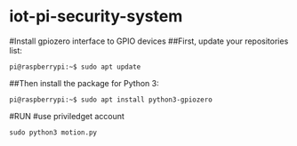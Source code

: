 # iot-pi-security-system

#Install gpiozero interface to GPIO devices
##First, update your repositories list:
```
pi@raspberrypi:~$ sudo apt update
```
##Then install the package for Python 3:
```
pi@raspberrypi:~$ sudo apt install python3-gpiozero
```

#RUN
#use priviledget account
```
sudo python3 motion.py
```
